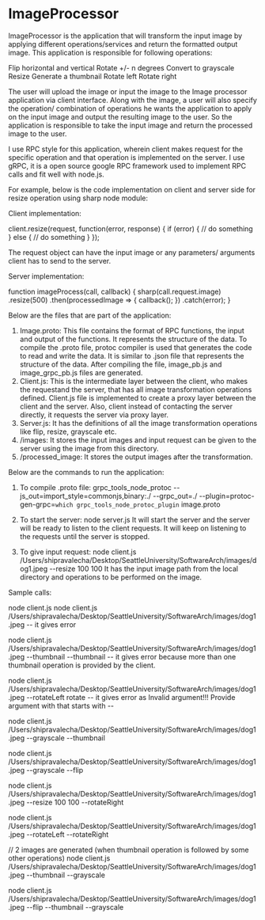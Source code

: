 # ImageProcessor

ImageProcessor is the application that will transform the input image by applying different operations/services and return the formatted output image.
This application is responsible for following operations:

Flip horizontal and vertical
Rotate +/- n degrees
Convert to grayscale
Resize
Generate a thumbnail
Rotate left
Rotate right

The user will upload the image or input the image to the Image processor application via client interface. Along with the image, a user will also specify the operation/ combination of operations he wants the application to apply on the input image and output the resulting image to the user. So the application is responsible to take the input image and return the processed image to the user.

I use RPC style for this application, wherein client makes request for the specific operation and that operation is implemented on the server. I use gRPC, it is a open source google RPC framework used to implement RPC calls and fit well with node.js.

For example, below is the code implementation on client and server side for resize operation using sharp node module:

Client implementation:

client.resize(request, function(error, response) {
  if (error) {
    // do something
  } else {
    // do something
  }
});

The request object can have the input image or any parameters/ arguments client has to send to the server.

Server implementation:

function imageProcess(call, callback) {
  sharp(call.request.image)
    .resize(500)
    .then(processedImage => {
      callback();
    })
    .catch(error);
}

Below are the files that are part of the application:

1. Image.proto: This file contains the format of RPC functions, the input and output of the functions. It represents the structure of the data. To compile the .proto file, protoc compiler is used that generates the code to read and write the data. It is similar to .json file that represents the structure of the data. After compiling the file, image_pb.js and image_grpc_pb.js files are generated.
2. Client.js: This is the intermediate layer between the client, who makes the requestand the server, that has all image transformation operations defined. Client.js file is implemented to create a proxy layer between the client and the server. Also, client instead of contacting the server directly, it requests the server via proxy layer.
3. Server.js: It has the definitions of all the image transformation operations like flip, resize, grayscale etc.
4. /images: It stores the input images and input request can be given to the server using the image from this directory.
5. /processed_image: It stores the output images after the transformation.

Below are the commands to run the application:

1. To compile .proto file: grpc_tools_node_protoc --js_out=import_style=commonjs,binary:./ --grpc_out=./ --plugin=protoc-gen-grpc=`which grpc_tools_node_protoc_plugin` image.proto

2. To start the server: node server.js
It will start the server and the server will be ready to listen to the client requests. It will keep on listening to the requests until the server is stopped.

3. To give input request: node client.js /Users/shipravalecha/Desktop/SeattleUniversity/SoftwareArch/images/dog1.jpeg --resize 100 100
It has the input image path from the local directory and operations to be performed on the image.

Sample calls:

node client.js
node client.js /Users/shipravalecha/Desktop/SeattleUniversity/SoftwareArch/images/dog1.jpeg 
-- it gives error

node client.js /Users/shipravalecha/Desktop/SeattleUniversity/SoftwareArch/images/dog1.jpeg --thumbnail --thumbnail
-- it gives error because more than one thumbnail operation is provided by the client.

node client.js /Users/shipravalecha/Desktop/SeattleUniversity/SoftwareArch/images/dog1.jpeg --rotateLeft rotate
-- it gives error as Invalid argument!!! Provide argument with that starts with --

node client.js /Users/shipravalecha/Desktop/SeattleUniversity/SoftwareArch/images/dog1.jpeg --grayscale --thumbnail

node client.js /Users/shipravalecha/Desktop/SeattleUniversity/SoftwareArch/images/dog1.jpeg --grayscale --flip

node client.js /Users/shipravalecha/Desktop/SeattleUniversity/SoftwareArch/images/dog1.jpeg --resize 100 100 --rotateRight

node client.js /Users/shipravalecha/Desktop/SeattleUniversity/SoftwareArch/images/dog1.jpeg --rotateLeft --rotateRight

// 2 images are generated (when thumbnail operation is followed by some other operations)
node client.js /Users/shipravalecha/Desktop/SeattleUniversity/SoftwareArch/images/dog1.jpeg --thumbnail --grayscale

node client.js /Users/shipravalecha/Desktop/SeattleUniversity/SoftwareArch/images/dog1.jpeg --flip --thumbnail --grayscale

